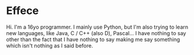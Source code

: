 # Effece

Hi. I'm a 16yo programmer.
I mainly use Python, but I'm also trying to learn new languages, like Java, C / C++ (also D), Pascal...
I have nothing to say other than the fact that I have nothing to say making me say something which isn't nothing as I said before.
